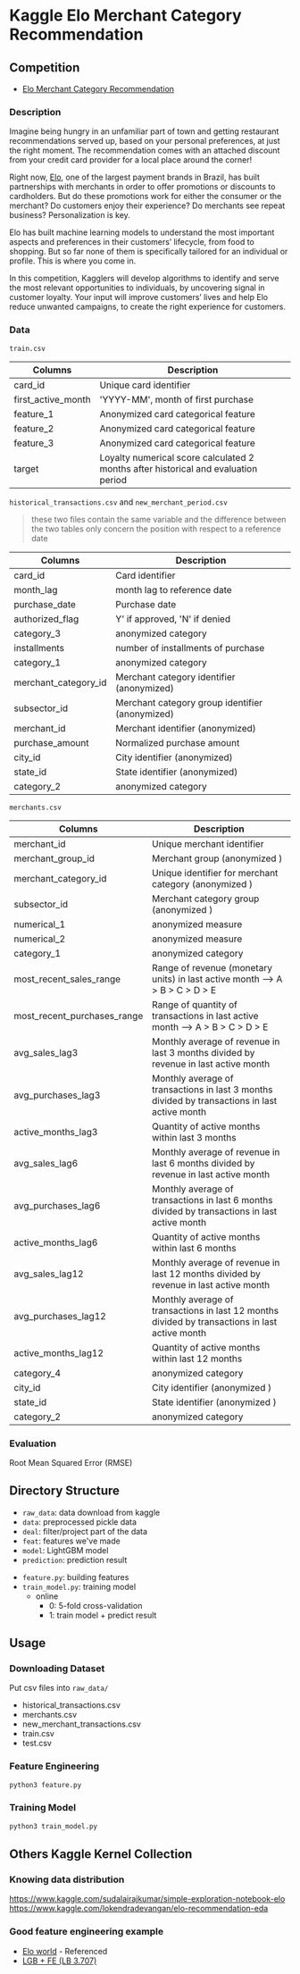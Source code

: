 # Kaggle Elo Merchant Category Recommendation

## Competition

* [Elo Merchant Category Recommendation](https://www.kaggle.com/c/elo-merchant-category-recommendation)

### Description

Imagine being hungry in an unfamiliar part of town and getting restaurant recommendations served up, based on your personal preferences, at just the right moment. The recommendation comes with an attached discount from your credit card provider for a local place around the corner!

Right now, [Elo](https://www.cartaoelo.com.br/), one of the largest payment brands in Brazil, has built partnerships with merchants in order to offer promotions or discounts to cardholders. But do these promotions work for either the consumer or the merchant? Do customers enjoy their experience? Do merchants see repeat business? Personalization is key.

Elo has built machine learning models to understand the most important aspects and preferences in their customers’ lifecycle, from food to shopping. But so far none of them is specifically tailored for an individual or profile. This is where you come in.

In this competition, Kagglers will develop algorithms to identify and serve the most relevant opportunities to individuals, by uncovering signal in customer loyalty. Your input will improve customers’ lives and help Elo reduce unwanted campaigns, to create the right experience for customers.

### Data

`train.csv`

Columns|Description
-------|-----------
card_id|Unique card identifier
first_active_month|'YYYY-MM', month of first purchase
feature_1|Anonymized card categorical feature
feature_2|Anonymized card categorical feature
feature_3|Anonymized card categorical feature
target|Loyalty numerical score calculated 2 months after historical and evaluation period

`historical_transactions.csv` and `new_merchant_period.csv`

> these two files contain the same variable
> and the difference between the two tables
> only concern the position with respect to a reference date

Columns|Description
-------|-----------
card_id|Card identifier
month_lag|month lag to reference date
purchase_date|Purchase date
authorized_flag|Y' if approved, 'N' if denied
category_3|anonymized category
installments|number of installments of purchase
category_1|anonymized category
merchant_category_id|Merchant category identifier (anonymized)
subsector_id|Merchant category group identifier (anonymized)
merchant_id|Merchant identifier (anonymized)
purchase_amount|Normalized purchase amount
city_id|City identifier (anonymized)
state_id|State identifier (anonymized)
category_2|anonymized category

`merchants.csv`

Columns|Description
-------|-----------
merchant_id|Unique merchant identifier
merchant_group_id|Merchant group (anonymized )
merchant_category_id|Unique identifier for merchant category (anonymized )
subsector_id|Merchant category group (anonymized )
numerical_1|anonymized measure
numerical_2|anonymized measure
category_1|anonymized category
most_recent_sales_range|Range of revenue (monetary units) in last active month --> A > B > C > D > E
most_recent_purchases_range|Range of quantity of transactions in last active month --> A > B > C > D > E
avg_sales_lag3|Monthly average of revenue in last 3 months divided by revenue in last active month
avg_purchases_lag3|Monthly average of transactions in last 3 months divided by transactions in last active month
active_months_lag3|Quantity of active months within last 3 months
avg_sales_lag6|Monthly average of revenue in last 6 months divided by revenue in last active month
avg_purchases_lag6|Monthly average of transactions in last 6 months divided by transactions in last active month
active_months_lag6|Quantity of active months within last 6 months
avg_sales_lag12|Monthly average of revenue in last 12 months divided by revenue in last active month
avg_purchases_lag12|Monthly average of transactions in last 12 months divided by transactions in last active month
active_months_lag12|Quantity of active months within last 12 months
category_4|anonymized category
city_id|City identifier (anonymized )
state_id|State identifier (anonymized )
category_2|anonymized category

### Evaluation

Root Mean Squared Error (RMSE)

## Directory Structure

* `raw_data`: data download from kaggle
* `data`: preprocessed pickle data
* `deal`: filter/project part of the data
* `feat`: features we've made
* `model`: LightGBM model
* `prediction`: prediction result

- `feature.py`: building features
- `train_model.py`: training model
  - online
    - 0: 5-fold cross-validation
    - 1: train model + predict result

## Usage

### Downloading Dataset

Put csv files into `raw_data/`

* historical_transactions.csv  
* merchants.csv
* new_merchant_transactions.csv
* train.csv
* test.csv

### Feature Engineering

```sh
python3 feature.py
```

### Training Model

```sh
python3 train_model.py
```

## Others Kaggle Kernel Collection

### Knowing data distribution

https://www.kaggle.com/sudalairajkumar/simple-exploration-notebook-elo
https://www.kaggle.com/lokendradevangan/elo-recommendation-eda

### Good feature engineering example

* [Elo world](https://www.kaggle.com/fabiendaniel/elo-world) - Referenced
* [LGB + FE (LB 3.707)](https://www.kaggle.com/konradb/lgb-fe-lb-3-707)
